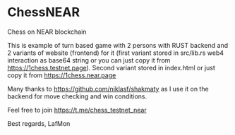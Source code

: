 # ChessNEAR
Chess on NEAR blockchain

This is example of turn based game with 2 persons with RUST backend and 2 variants of website (frontend) for it (first variant stored in src/lib.rs web4 interaction as base64 string or you can just copy it from https://1chess.testnet.page). Second variant stored in index.html or just copy it from https://1chess.near.page

Many thanks to https://github.com/niklasf/shakmaty as I use it on the backend for move checking and win conditions.


Feel free to join https://t.me/chess_testnet_near 

Best regards,
LafMon

